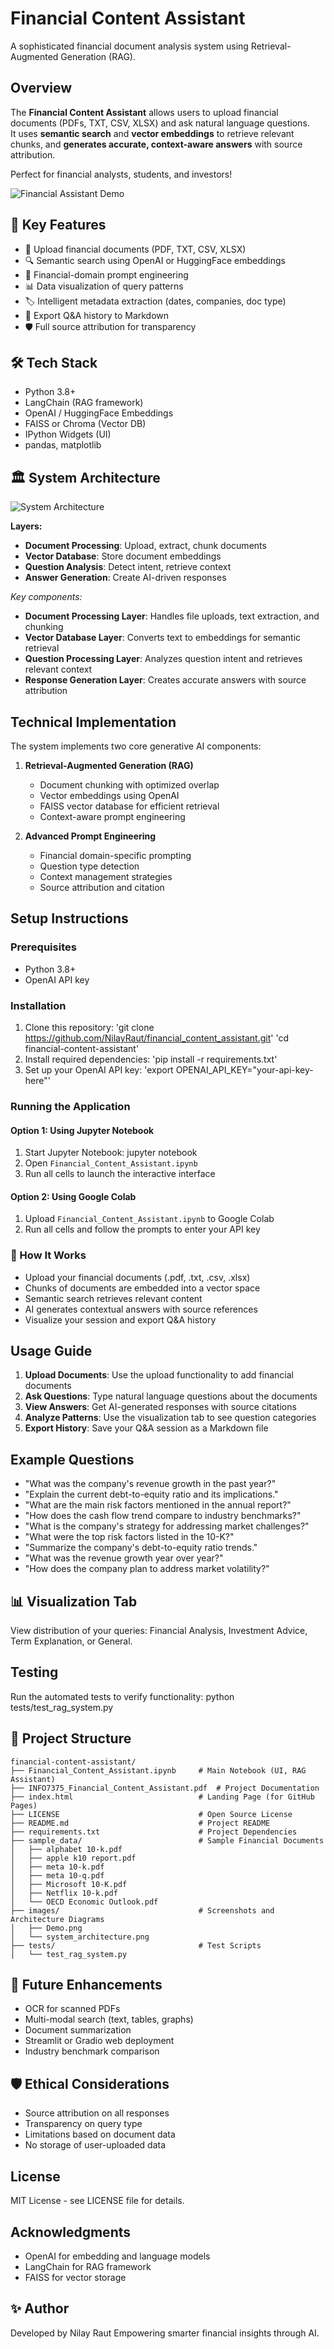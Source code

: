 # Financial Content Assistant

A sophisticated financial document analysis system using Retrieval-Augmented Generation (RAG).

## Overview

The **Financial Content Assistant** allows users to upload financial documents (PDFs, TXT, CSV, XLSX) and ask natural language questions.  
It uses **semantic search** and **vector embeddings** to retrieve relevant chunks, and **generates accurate, context-aware answers** with source attribution.

Perfect for financial analysts, students, and investors!

![Financial Assistant Demo](images/Demo.png)


## 🚀 Key Features

- 📂 Upload financial documents (PDF, TXT, CSV, XLSX)
- 🔍 Semantic search using OpenAI or HuggingFace embeddings
- 🧠 Financial-domain prompt engineering
- 📊 Data visualization of query patterns
- 🏷️ Intelligent metadata extraction (dates, companies, doc type)
- 🧾 Export Q&A history to Markdown
- 🛡️ Full source attribution for transparency


## 🛠️ Tech Stack

- Python 3.8+
- LangChain (RAG framework)
- OpenAI / HuggingFace Embeddings
- FAISS or Chroma (Vector DB)
- IPython Widgets (UI)
- pandas, matplotlib


## 🏛️ System Architecture

![System Architecture](images/system_architecture.png)

**Layers:**
- **Document Processing**: Upload, extract, chunk documents
- **Vector Database**: Store document embeddings
- **Question Analysis**: Detect intent, retrieve context
- **Answer Generation**: Create AI-driven responses


*Key components:*
- **Document Processing Layer**: Handles file uploads, text extraction, and chunking
- **Vector Database Layer**: Converts text to embeddings for semantic retrieval
- **Question Processing Layer**: Analyzes question intent and retrieves relevant context
- **Response Generation Layer**: Creates accurate answers with source attribution


## Technical Implementation

The system implements two core generative AI components:

1. **Retrieval-Augmented Generation (RAG)**
   - Document chunking with optimized overlap
   - Vector embeddings using OpenAI
   - FAISS vector database for efficient retrieval
   - Context-aware prompt engineering

2. **Advanced Prompt Engineering**
   - Financial domain-specific prompting
   - Question type detection
   - Context management strategies
   - Source attribution and citation

## Setup Instructions

### Prerequisites

- Python 3.8+
- OpenAI API key

### Installation

1. Clone this repository:
   'git clone https://github.com/NilayRaut/financial_content_assistant.git'
   'cd financial-content-assistant'
2. Install required dependencies:
   'pip install -r requirements.txt'
3. Set up your OpenAI API key:
   'export OPENAI_API_KEY="your-api-key-here"'

### Running the Application

#### Option 1: Using Jupyter Notebook
1. Start Jupyter Notebook:
   jupyter notebook 
2. Open `Financial_Content_Assistant.ipynb`
3. Run all cells to launch the interactive interface

#### Option 2: Using Google Colab
1. Upload `Financial_Content_Assistant.ipynb` to Google Colab
2. Run all cells and follow the prompts to enter your API key

### 🧐 How It Works
- Upload your financial documents (.pdf, .txt, .csv, .xlsx)
- Chunks of documents are embedded into a vector space
- Semantic search retrieves relevant content
- AI generates contextual answers with source references
- Visualize your session and export Q&A history
  
## Usage Guide

1. **Upload Documents**: Use the upload functionality to add financial documents
2. **Ask Questions**: Type natural language questions about the documents
3. **View Answers**: Get AI-generated responses with source citations
4. **Analyze Patterns**: Use the visualization tab to see question categories
5. **Export History**: Save your Q&A session as a Markdown file

## Example Questions

- "What was the company's revenue growth in the past year?"
- "Explain the current debt-to-equity ratio and its implications."
- "What are the main risk factors mentioned in the annual report?"
- "How does the cash flow trend compare to industry benchmarks?"
- "What is the company's strategy for addressing market challenges?"
- "What were the top risk factors listed in the 10-K?"
- "Summarize the company's debt-to-equity ratio trends."
- "What was the revenue growth year over year?"
- "How does the company plan to address market volatility?"

## 📊 Visualization Tab
View distribution of your queries: Financial Analysis, Investment Advice, Term Explanation, or General.

## Testing

Run the automated tests to verify functionality:
python tests/test_rag_system.py

## 📂 Project Structure

```plaintext
financial-content-assistant/
├── Financial_Content_Assistant.ipynb     # Main Notebook (UI, RAG Assistant)
├── INFO7375_Financial_Content_Assistant.pdf  # Project Documentation
├── index.html                            # Landing Page (for GitHub Pages)
├── LICENSE                               # Open Source License
├── README.md                             # Project README
├── requirements.txt                      # Project Dependencies
├── sample_data/                          # Sample Financial Documents
│   ├── alphabet 10-k.pdf
│   ├── apple k10 report.pdf
│   ├── meta 10-k.pdf
│   ├── meta 10-q.pdf
│   ├── Microsoft 10-K.pdf
│   ├── Netflix 10-k.pdf
│   └── OECD Economic Outlook.pdf
├── images/                               # Screenshots and Architecture Diagrams
│   ├── Demo.png
│   └── system_architecture.png
├── tests/                                # Test Scripts
│   └── test_rag_system.py
```


## 📢 Future Enhancements
- OCR for scanned PDFs
- Multi-modal search (text, tables, graphs)
- Document summarization
- Streamlit or Gradio web deployment
- Industry benchmark comparison

## 🛡️ Ethical Considerations
- Source attribution on all responses
- Transparency on query type
- Limitations based on document data
- No storage of user-uploaded data


## License

MIT License - see LICENSE file for details.

## Acknowledgments

- OpenAI for embedding and language models
- LangChain for RAG framework
- FAISS for vector storage

## ✨ Author
Developed by Nilay Raut
Empowering smarter financial insights through AI.
